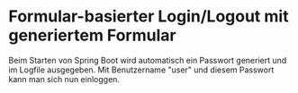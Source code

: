# Formular-basierter Login/Logout mit generiertem Formular

Beim Starten von Spring Boot wird automatisch ein Passwort generiert und im Logfile ausgegeben.
Mit Benutzername "user" und diesem Passwort kann man sich nun einloggen.



